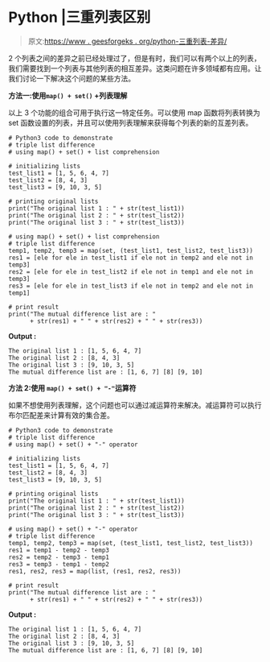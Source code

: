 # Python |三重列表区别

> 原文:[https://www . geesforgeks . org/python-三重列表-差异/](https://www.geeksforgeeks.org/python-triple-list-difference/)

2 个列表之间的差异之前已经处理过了，但是有时，我们可以有两个以上的列表，我们需要找到一个列表与其他列表的相互差异。这类问题在许多领域都有应用。让我们讨论一下解决这个问题的某些方法。

**方法一:使用`map() + set()` +列表理解**

以上 3 个功能的组合可用于执行这一特定任务。可以使用 map 函数将列表转换为 set 函数设置的列表，并且可以使用列表理解来获得每个列表的新的互差列表。

```
# Python3 code to demonstrate
# triple list difference 
# using map() + set() + list comprehension

# initializing lists 
test_list1 = [1, 5, 6, 4, 7]
test_list2 = [8, 4, 3]
test_list3 = [9, 10, 3, 5]

# printing original lists
print("The original list 1 : " + str(test_list1))
print("The original list 2 : " + str(test_list2))
print("The original list 3 : " + str(test_list3))

# using map() + set() + list comprehension
# triple list difference 
temp1, temp2, temp3 = map(set, (test_list1, test_list2, test_list3))
res1 = [ele for ele in test_list1 if ele not in temp2 and ele not in temp3]
res2 = [ele for ele in test_list2 if ele not in temp1 and ele not in temp3]
res3 = [ele for ele in test_list3 if ele not in temp2 and ele not in temp1]

# print result
print("The mutual difference list are : "
      + str(res1) + " " + str(res2) + " " + str(res3))
```

**Output :**

```
The original list 1 : [1, 5, 6, 4, 7]
The original list 2 : [8, 4, 3]
The original list 3 : [9, 10, 3, 5]
The mutual difference list are : [1, 6, 7] [8] [9, 10]

```

**方法 2:使用 `map() + set() + "-"`运算符**

如果不想使用列表理解，这个问题也可以通过减运算符来解决。减运算符可以执行布尔匹配差来计算有效的集合差。

```
# Python3 code to demonstrate
# triple list difference 
# using map() + set() + "-" operator

# initializing lists 
test_list1 = [1, 5, 6, 4, 7]
test_list2 = [8, 4, 3]
test_list3 = [9, 10, 3, 5]

# printing original lists
print("The original list 1 : " + str(test_list1))
print("The original list 2 : " + str(test_list2))
print("The original list 3 : " + str(test_list3))

# using map() + set() + "-" operator
# triple list difference 
temp1, temp2, temp3 = map(set, (test_list1, test_list2, test_list3))
res1 = temp1 - temp2 - temp3
res2 = temp2 - temp3 - temp1
res3 = temp3 - temp1 - temp2
res1, res2, res3 = map(list, (res1, res2, res3))

# print result
print("The mutual difference list are : "
      + str(res1) + " " + str(res2) + " " + str(res3))
```

**Output :**

```
The original list 1 : [1, 5, 6, 4, 7]
The original list 2 : [8, 4, 3]
The original list 3 : [9, 10, 3, 5]
The mutual difference list are : [1, 6, 7] [8] [9, 10]

```